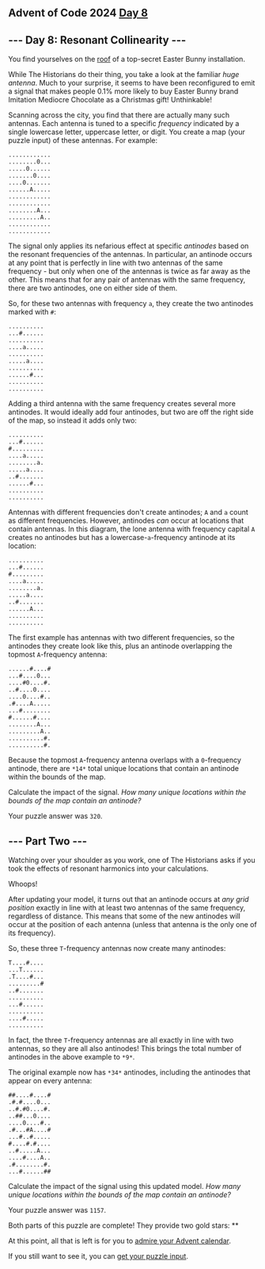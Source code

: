 ## Advent of Code 2024 [Day 8](https://adventofcode.com/2024/day/8)

\--- Day 8: Resonant Collinearity ---
----------

You find yourselves on the [roof](https://adventofcode.com/2016/day/25) of a top-secret Easter Bunny installation.

While The Historians do their thing, you take a look at the familiar *huge antenna*. Much to your surprise, it seems to have been reconfigured to emit a signal that makes people 0.1% more likely to buy Easter Bunny brand Imitation Mediocre Chocolate as a Christmas gift! Unthinkable!

Scanning across the city, you find that there are actually many such antennas. Each antenna is tuned to a specific *frequency* indicated by a single lowercase letter, uppercase letter, or digit. You create a map (your puzzle input) of these antennas. For example:

```
............
........0...
.....0......
.......0....
....0.......
......A.....
............
............
........A...
.........A..
............
............

```

The signal only applies its nefarious effect at specific *antinodes* based on the resonant frequencies of the antennas. In particular, an antinode occurs at any point that is perfectly in line with two antennas of the same frequency - but only when one of the antennas is twice as far away as the other. This means that for any pair of antennas with the same frequency, there are two antinodes, one on either side of them.

So, for these two antennas with frequency `a`, they create the two antinodes marked with `#`:

```
..........
...#......
..........
....a.....
..........
.....a....
..........
......#...
..........
..........

```

Adding a third antenna with the same frequency creates several more antinodes. It would ideally add four antinodes, but two are off the right side of the map, so instead it adds only two:

```
..........
...#......
#.........
....a.....
........a.
.....a....
..#.......
......#...
..........
..........

```

Antennas with different frequencies don't create antinodes; `A` and `a` count as different frequencies. However, antinodes *can* occur at locations that contain antennas. In this diagram, the lone antenna with frequency capital `A` creates no antinodes but has a lowercase-`a`-frequency antinode at its location:

```
..........
...#......
#.........
....a.....
........a.
.....a....
..#.......
......A...
..........
..........

```

The first example has antennas with two different frequencies, so the antinodes they create look like this, plus an antinode overlapping the topmost `A`-frequency antenna:

```
......#....#
...#....0...
....#0....#.
..#....0....
....0....#..
.#....A.....
...#........
#......#....
........A...
.........A..
..........#.
..........#.

```

Because the topmost `A`-frequency antenna overlaps with a `0`-frequency antinode, there are `*14*` total unique locations that contain an antinode within the bounds of the map.

Calculate the impact of the signal. *How many unique locations within the bounds of the map contain an antinode?*

Your puzzle answer was `320`.

\--- Part Two ---
----------

Watching over your shoulder as you work, one of The Historians asks if you took the effects of resonant harmonics into your calculations.

Whoops!

After updating your model, it turns out that an antinode occurs at *any grid position* exactly in line with at least two antennas of the same frequency, regardless of distance. This means that some of the new antinodes will occur at the position of each antenna (unless that antenna is the only one of its frequency).

So, these three `T`-frequency antennas now create many antinodes:

```
T....#....
...T......
.T....#...
.........#
..#.......
..........
...#......
..........
....#.....
..........

```

In fact, the three `T`-frequency antennas are all exactly in line with two antennas, so they are all also antinodes! This brings the total number of antinodes in the above example to `*9*`.

The original example now has `*34*` antinodes, including the antinodes that appear on every antenna:

```
##....#....#
.#.#....0...
..#.#0....#.
..##...0....
....0....#..
.#...#A....#
...#..#.....
#....#.#....
..#.....A...
....#....A..
.#........#.
...#......##

```

Calculate the impact of the signal using this updated model. *How many unique locations within the bounds of the map contain an antinode?*

Your puzzle answer was `1157`.

Both parts of this puzzle are complete! They provide two gold stars: \*\*

At this point, all that is left is for you to [admire your Advent calendar](https://adventofcode.com/2024).

If you still want to see it, you can [get your puzzle input](8/input).

